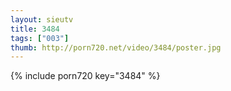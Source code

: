```yaml
--- 
layout: sieutv
title: 3484
tags: ["003"]
thumb: http://porn720.net/video/3484/poster.jpg
---
```

{% include porn720 key="3484" %} 
